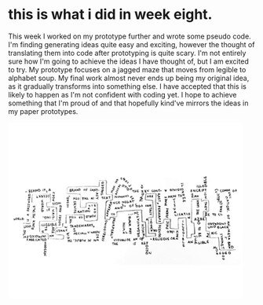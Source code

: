 # this is what i did in week eight. 
This week I worked on my prototype further and wrote some pseudo code. I'm finding generating ideas quite easy and exciting, however the thought of translating them into code after prototyping is quite scary. I'm not entirely sure how I'm going to achieve the ideas I have thought of, but I am excited to try. My prototype focuses on a jagged maze that moves from legible to alphabet soup. My final work almost never ends up being my original idea, as it gradually transforms into something else. I have accepted that this is likely to happen as I'm not confident with coding yet. I hope to achieve something that I'm proud of and that hopefully kind've mirrors the ideas in my paper prototypes.

![](MAZE.gif)

